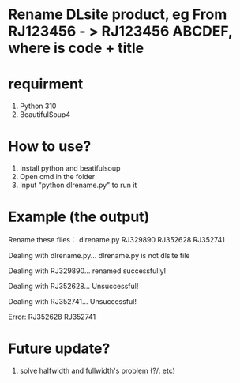 # Rename DLsite product, eg From RJ123456 - > RJ123456 ABCDEF, where is code + title
# requirment
1. Python 310
2. BeautifulSoup4
# How to use?
1. Install python and beatifulsoup
2. Open cmd in the folder
3. Input "python dlrename.py" to run it
# Example (the output)

Rename these files：
dlrename.py
RJ329890
RJ352628
RJ352741


Dealing with dlrename.py...
dlrename.py is not dlsite file


Dealing with RJ329890...
renamed successfully!


Dealing with RJ352628...
Unsuccessful!


Dealing with RJ352741...
Unsuccessful!



Error:
RJ352628
RJ352741
# Future update?
1. solve halfwidth and fullwidth's problem (?/\: etc) 
